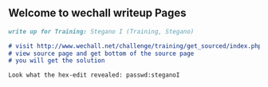 ## Welcome to wechall writeup Pages


```markdown
write up for Training: Stegano I (Training, Stegano)

# visit http://www.wechall.net/challenge/training/get_sourced/index.php
# view source page and get bottom of the source page
# you will get the solution

Look what the hex-edit revealed: passwd:steganoI

```

